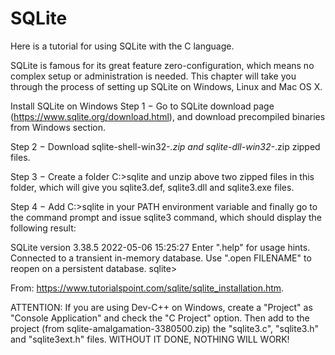# SQLite

Here is a tutorial for using SQLite with the C language.

SQLite is famous for its great feature zero-configuration, which means no complex setup or administration is needed. This chapter will take you through the process of setting up SQLite on Windows, Linux and Mac OS X.

Install SQLite on Windows
Step 1 − Go to SQLite download page (https://www.sqlite.org/download.html), and download precompiled binaries from Windows section.

Step 2 − Download sqlite-shell-win32-*.zip and sqlite-dll-win32-*.zip zipped files.

Step 3 − Create a folder C:\>sqlite and unzip above two zipped files in this folder, which will give you sqlite3.def, sqlite3.dll and sqlite3.exe files.

Step 4 − Add C:\>sqlite in your PATH environment variable and finally go to the command prompt and issue sqlite3 command, which should display the following result: 

  SQLite version 3.38.5 2022-05-06 15:25:27
  Enter ".help" for usage hints.
  Connected to a transient in-memory database.
  Use ".open FILENAME" to reopen on a persistent database.
  sqlite>

From: https://www.tutorialspoint.com/sqlite/sqlite_installation.htm.

ATTENTION: If you are using Dev-C++ on Windows, create a "Project" as "Console Application" and check the "C Project" option. Then add to the project (from sqlite-amalgamation-3380500.zip) the "sqlite3.c", "sqlite3.h" and "sqlite3ext.h" files. WITHOUT IT DONE, NOTHING WILL WORK!
